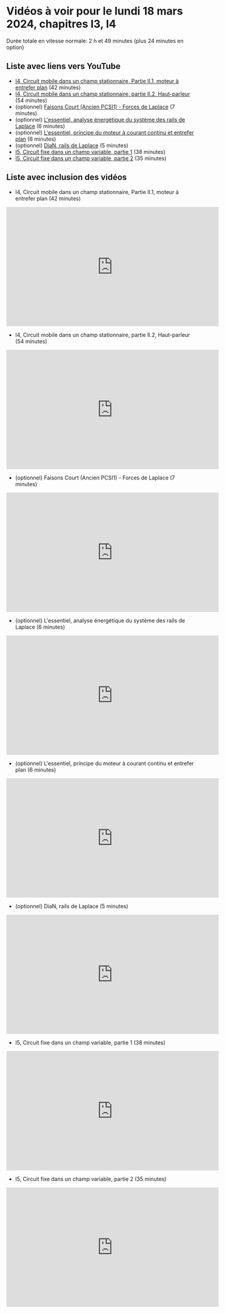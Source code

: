 
# Vidéos à voir pour le lundi 18 mars 2024, chapitres I3, I4

Durée totale en vitesse normale: 2 h et 49 minutes (plus 24 minutes en option)

## Liste avec liens vers YouTube

*  [I4, Circuit mobile dans un champ stationnaire, Partie II.1, moteur à entrefer plan](https://youtu.be/oLV2TIPk4p4) (42 minutes)
*  [I4, Circuit mobile dans un champ stationnaire, partie II.2, Haut-parleur](https://youtu.be/xloTFWoS2L8) (54 minutes)
* (optionnel) [Faisons Court (Ancien PCSI1) - Forces de Laplace](https://youtu.be/LY8z7E-M_YY) (7 minutes)
* (optionnel) [L'essentiel, analyse énergétique du système des rails de Laplace](https://youtu.be/IyYxY93i3r4) (6 minutes)
* (optionnel) [L'essentiel, principe du moteur à courant continu et entrefer plan](https://youtu.be/3FQdNOgPfSI) (6 minutes)
* (optionnel) [DiaN, rails de Laplace](https://youtu.be/4fgPDHTHclc) (5 minutes)
*  [I5, Circuit fixe dans un champ variable, partie 1](https://youtu.be/Ntu3UQzxycw) (38 minutes)
*  [I5, Circuit fixe dans un champ variable, partie 2](https://youtu.be/9Atn9WUvYV4) (35 minutes)

## Liste avec inclusion des vidéos

*  I4, Circuit mobile dans un champ stationnaire, Partie II.1, moteur à entrefer plan (42 minutes)

 <div style="text-align:center">
<iframe width="560" height="315" src="https://www.youtube.com/embed/oLV2TIPk4p4" title="YouTube video player" frameborder="0" allow="accelerometer; autoplay; clipboard-write; encrypted-media; gyroscope; picture-in-picture" allowfullscreen></iframe>
</div>
 

*  I4, Circuit mobile dans un champ stationnaire, partie II.2, Haut-parleur (54 minutes)

 <div style="text-align:center">
<iframe width="560" height="315" src="https://www.youtube.com/embed/xloTFWoS2L8" title="YouTube video player" frameborder="0" allow="accelerometer; autoplay; clipboard-write; encrypted-media; gyroscope; picture-in-picture" allowfullscreen></iframe>
</div>
 

* (optionnel) Faisons Court (Ancien PCSI1) - Forces de Laplace (7 minutes)

 <div style="text-align:center">
<iframe width="560" height="315" src="https://www.youtube.com/embed/LY8z7E-M_YY" title="YouTube video player" frameborder="0" allow="accelerometer; autoplay; clipboard-write; encrypted-media; gyroscope; picture-in-picture" allowfullscreen></iframe>
</div>
 

* (optionnel) L'essentiel, analyse énergétique du système des rails de Laplace (6 minutes)

 <div style="text-align:center">
<iframe width="560" height="315" src="https://www.youtube.com/embed/IyYxY93i3r4" title="YouTube video player" frameborder="0" allow="accelerometer; autoplay; clipboard-write; encrypted-media; gyroscope; picture-in-picture" allowfullscreen></iframe>
</div>
 

* (optionnel) L'essentiel, principe du moteur à courant continu et entrefer plan (6 minutes)

 <div style="text-align:center">
<iframe width="560" height="315" src="https://www.youtube.com/embed/3FQdNOgPfSI" title="YouTube video player" frameborder="0" allow="accelerometer; autoplay; clipboard-write; encrypted-media; gyroscope; picture-in-picture" allowfullscreen></iframe>
</div>
 

* (optionnel) DiaN, rails de Laplace (5 minutes)

 <div style="text-align:center">
<iframe width="560" height="315" src="https://www.youtube.com/embed/4fgPDHTHclc" title="YouTube video player" frameborder="0" allow="accelerometer; autoplay; clipboard-write; encrypted-media; gyroscope; picture-in-picture" allowfullscreen></iframe>
</div>
 

*  I5, Circuit fixe dans un champ variable, partie 1 (38 minutes)

 <div style="text-align:center">
<iframe width="560" height="315" src="https://www.youtube.com/embed/Ntu3UQzxycw" title="YouTube video player" frameborder="0" allow="accelerometer; autoplay; clipboard-write; encrypted-media; gyroscope; picture-in-picture" allowfullscreen></iframe>
</div>
 

*  I5, Circuit fixe dans un champ variable, partie 2 (35 minutes)

 <div style="text-align:center">
<iframe width="560" height="315" src="https://www.youtube.com/embed/9Atn9WUvYV4" title="YouTube video player" frameborder="0" allow="accelerometer; autoplay; clipboard-write; encrypted-media; gyroscope; picture-in-picture" allowfullscreen></iframe>
</div>
 

